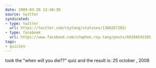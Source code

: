 ```yaml
---
date: 2009-03-20 13:48:30
source: twitter
syndicated:
- type: twitter
  url: https://twitter.com/roytang/statuses/1360267265/
- type: facebook
  url: https://www.facebook.com/stephen.roy.tang/posts/60384593305
tags:
- quizzes
---
```


took the "when will you die??" quiz and the result is: 25 october , 2008